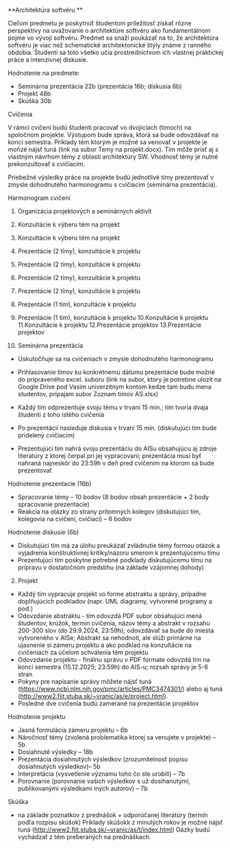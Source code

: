 **Architektúra softvéru **

Cieľom predmetu je poskytnúť študentom príležitosť získať rôzne perspektívy na uvažovanie o architektúre softvéru ako fundamentálnom pojme vo vývoji softvéru. Predmet sa snaží poukázať na to, že architektúra softvéru je viac než schematické architektonické štýly známe z ranného obdobia. Študenti sa toto všetko učia prostredníctvom ich vlastnej praktickej práce a intenzívnej diskusie.


Hodnotenie na predmete: 
- Seminárna prezentácia 22b (prezentácia 16b; diskusia 6b) 
- Projekt 48b
- Skúška 30b 


Cvičenia 

V rámci cvičení budú študenti pracovať vo dvojiciach (tímoch) na spoločnom projekte. Výstupom bude správa, ktorá sa bude odovzdávať na konci semestra. Príklady tém ktorým je možné sa venovať v projekte je moňzé nájsť tuná (link na subor Temy na projekt.docx). Tím môže prísť aj s vlastným návrhom témy z oblasti architektúry SW. Vhodnosť témy je nutné prekonzultovať s cvičiacim. 

Priebežné výsledky práce na projekte budú jednotlivé tímy prezentovať v zmysle dohodnutého harmonogramu s cvičiacim (seminárna prezentácia). 

Harmonogram cvičení 
1. Organizácia projektových a seminárnych aktivít 
2. Konzultácie k výberu tém na projekt 
3. Konzultácie k výberu tém na projekt 
4. Prezentácie (2 tímy), konzultácie k projektu 
5. Prezentácie (2 tímy), konzultácie k projektu 
6. Prezentácie (2 tímy), konzultácie k projektu 
7. Prezentácie (2 tímy), konzultácie k projektu 
8. Prezentácie (1 tím), konzultácie k projektu 
9. Prezentácie (1 tím), konzultácie k projektu 
10.Konzultácie k projektu 
11.Konzultácie k projektu 
12.Prezentácie projektov 
13.Prezentácie projektov 


1. Seminárna prezentácia 
- Uskutočňuje sa na cvičeniach v zmysle dohodnutého harmonogramu 
- Prihlasovanie tímov ku konkrétnemu dátumu prezentácie bude možné do pripraveného excel. suboru (link na subor, ktory je potrebne ulozit na Google Drive pod Vasim univerzitnym kontom kedze tam budu mena studentov, pripajam subor Zoznam timov AS.xlsx)  
- Každý tím odprezentuje svoju tému v trvaní 15 min.; tím tvoria dvaja študenti z toho istého cvičenia 
- Po prezentácii nasleduje diskusia v trvaní 15 min. (diskutujúci tím bude pridelený cvičiacim)

- Prezentujúci tím nahrá svoju prezentáciu do AISu obsahujúcu aj zdroje literatúry z ktorej čerpal pri jej vypracovaní; prezentácia musí byť nahraná najneskôr do 23:59h v deň pred cvičením na ktorom sa bude prezentovať 

Hodnotenie prezentacie (16b)
- Spracovanie témy – 10 bodov (8 bodov obsah prezentácie + 2 body spracovanie prezentácie)
- Reakcia na otázky zo strany prítomných kolegov (diskutujúci tím, kolegovia na cvičení, cvičiaci) – 6 bodov 

Hodnotenie diskusie (6b) 
- Diskutujúci tím má za úlohu preukázať zvládnutie témy formou otázok a vyjadrenia konštruktívnej kritiky/názoru smerom k prezentujúcemu tímu 
- Prezentujúci tím poskytne potrebné podklady diskutujúcemu tímu na prípravu v dostatočnom predstihu (na základe vzájomnej dohody) 

2. Projekt 
- Každý tím vypracuje projekt vo forme abstraktu a správy, prípadne doplňujúcich podkladov (napr. UML diagramy, vytvorené programy a pod.) 
- Odovzdanie abstraktu - tím odovzdá PDF subor obsahujúci mená študentov, krúžok, termín cvičenia, názov témy a abstrakt v rozsahu 200-300 slov (do 29.9.2024, 23:59h); odovzdávať sa bude do miesta vytvoreného v AISe; Abstrakt sa nehodnotí, ale slúži primárne na ujasnenie si zámeru projektu a ako podklad na konzultácie na cvičeniach za účelom schválenia tém projektu 
- Odovzdanie projektu - finálnu správu v PDF formate odovzdá tím na konci semestra (15.12.2025; 23:59h) do AIS-u; rozsah správy je 5-6 stran
- Pokyny pre napísanie správy môžete nájsť tuná (https://www.ncbi.nlm.nih.gov/pmc/articles/PMC3474301/) alebo aj tuná (http://www2.fiit.stuba.sk/~vranic/as/e/project.html). 
- Posledné dve cvičenia budú zamerané na prezentácie projektov 

Hodnotenie projektu 
- Jasná formulácia zámeru projektu – 6b
- Náročnosť témy (zvolená problematika ktorej sa venujete v projekte) – 5b
- Dosiahnuté výsledky – 18b
- Prezentácia dosiahnutých výsledkov (zrozumitelnosť popisu dosiahnutých výsledkov)– 5b
- Interpretácia (vysvetlenie významu toho čo ste urobili) – 7b
- Porovnanie (porovnanie vašich výsledkov s už dosihanutými, publikovanými výsledkami iných autorov) – 7b 
 

Skúška 
- na základe poznatkov z prednášok + odporúčanej literatúry (termín podľa rozpisu skúšok) 
Príklady skúšokk z minulých rokov je možné nájsť tuná (http://www2.fiit.stuba.sk/~vranic/as/t/index.html) 
Oázky budú vychádzať z tém preberaných na prednáškach. 
